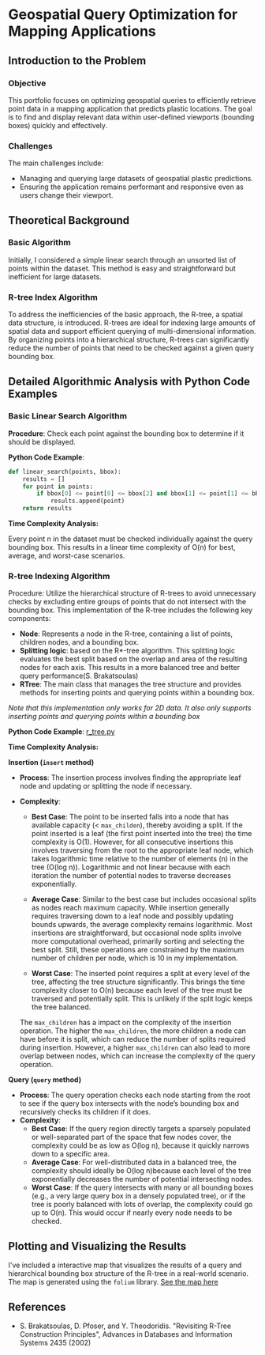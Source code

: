 # Geospatial Query Optimization for Mapping Applications

## Introduction to the Problem

### Objective

This portfolio focuses on optimizing geospatial queries to efficiently retrieve point data in a mapping application that predicts plastic locations. The goal is to find and display relevant data within user-defined viewports (bounding boxes) quickly and effectively.

### Challenges

The main challenges include:

- Managing and querying large datasets of geospatial plastic predictions.
- Ensuring the application remains performant and responsive even as users change their viewport.

## Theoretical Background

### Basic Algorithm

Initially, I considered a simple linear search through an unsorted list of points within the dataset. This method is easy and straightforward but inefficient for large datasets.

### R-tree Index Algorithm

To address the inefficiencies of the basic approach, the R-tree, a spatial data structure, is introduced. R-trees are ideal for indexing large amounts of spatial data and support efficient querying of multi-dimensional information. By organizing points into a hierarchical structure, R-trees can significantly reduce the number of points that need to be checked against a given query bounding box.

## Detailed Algorithmic Analysis with Python Code Examples

### Basic Linear Search Algorithm

**Procedure**: Check each point against the bounding box to determine if it should be displayed.

**Python Code Example**:

```python
def linear_search(points, bbox):
    results = []
    for point in points:
        if bbox[0] <= point[0] <= bbox[2] and bbox[1] <= point[1] <= bbox[3]:
            results.append(point)
    return results
```

**Time Complexity Analysis:**

Every point n in the dataset must be checked individually against the query bounding box. This results in a linear time complexity of O(n) for best, average, and worst-case scenarios.

### R-tree Indexing Algorithm

Procedure: Utilize the hierarchical structure of R-trees to avoid unnecessary checks by excluding entire groups of points that do not intersect with the bounding box.
This implementation of the R-tree includes the following key components:

- **Node**: Represents a node in the R-tree, containing a list of points, children nodes, and a bounding box.
- **Splitting logic**: based on the R\*-tree algorithm. This splitting logic evaluates the best split based on the overlap and area of the resulting nodes for each axis. This results in a more balanced tree and better query performance(S. Brakatsoulas)
- **RTree**: The main class that manages the tree structure and provides methods for inserting points and querying points within a bounding box.

_Note that this implementation only works for 2D data. It also only supports inserting points and querying points within a bounding box_

**Python Code Example**: [r_tree.py](../src/r_tree.py)

**Time Complexity Analysis:**

**Insertion (`insert` method)**

- **Process**: The insertion process involves finding the appropriate leaf node and updating or splitting the node if necessary.
- **Complexity**:

  - **Best Case**: The point to be inserted falls into a node that has available capacity (< `max_childen`), thereby avoiding a split. If the point inserted is a leaf (the first point inserted into the tree) the time complexity is O(1). However, for all consecutive insertions this involves traversing from the root to the appropriate leaf node, which takes logarithmic time relative to the number of elements (n) in the tree (O(log⁡ n)). Logarithmic and not linear because with each iteration the number of potential nodes to traverse decreases exponentially.

  - **Average Case**: Similar to the best case but includes occasional splits as nodes reach maximum capacity. While insertion generally requires traversing down to a leaf node and possibly updating bounds upwards, the average complexity remains logarithmic. Most insertions are straightforward, but occasional node splits involve more computational overhead, primarily sorting and selecting the best split. Still, these operations are constrained by the maximum number of children per node, which is 10 in my implementation.

  - **Worst Case**: The inserted point requires a split at every level of the tree, affecting the tree structure significantly. This brings the time complexity closer to O(n) because each level of the tree must be traversed and potentially split. This is unlikely if the split logic keeps the tree balanced.

  The `max_children` has a impact on the complexity of the insertion operation. The higher the `max_children`, the more children a node can have before it is split, which can reduce the number of splits required during insertion. However, a higher `max_children` can also lead to more overlap between nodes, which can increase the complexity of the query operation.

**Query (`query` method)**

- **Process**: The query operation checks each node starting from the root to see if the query box intersects with the node’s bounding box and recursively checks its children if it does.
- **Complexity**:
  - **Best Case**: If the query region directly targets a sparsely populated or well-separated part of the space that few nodes cover, the complexity could be as low as O(log⁡ n), because it quickly narrows down to a specific area.
  - **Average Case**: For well-distributed data in a balanced tree, the complexity should ideally be O(log⁡ n)because each level of the tree exponentially decreases the number of potential intersecting nodes.
  - **Worst Case**: If the query intersects with many or all bounding boxes (e.g., a very large query box in a densely populated tree), or if the tree is poorly balanced with lots of overlap, the complexity could go up to O(n). This would occur if nearly every node needs to be checked.

## Plotting and Visualizing the Results

I've included a interactive map that visualizes the results of a query and hierarchical bounding box structure of the R-tree in a real-world scenario. The map is generated using the `folium` library.
[See the map here](plots/rtree_map_optimized.html)

## References

- S. Brakatsoulas, D. Pfoser, and Y. Theodoridis. "Revisiting R-Tree Construction Principles", Advances in Databases and Information Systems 2435 (2002)
